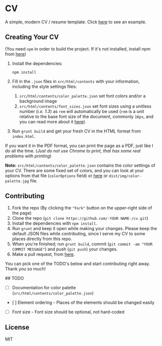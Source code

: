 # CV

A simple, modern CV / resume template. Click [here](http://www.smddzcy.com/cv/) to see an example.

## Creating Your CV

(You need `npm` in order to build the project. If it's not installed, install npm from [here](https://www.npmjs.com/get-npm))

1. Install the dependencies:
   ```
   npm install
   ```

2. Fill in the `.json` files in `src/html/contents` with your information, including the style settings files:
    1. `src/html/contents/color_palette.json` set font colors and/or a background image
    2. `src/html/contents/font_sizes.json` set font sizes using a unitless number (_i.e. 1.3_) as `rem` will automatically be used (`rem` is a unit relative to the base font size of the document, commonly `16px`, and you can read more about it [here](https://css-tricks.com/font-sizing-with-rem/)).

3. Run `grunt build` and get your fresh CV in the HTML format from `index.html`.

If you want it in the PDF format, you can print the page as a PDF, just like I do all the time. (*Just do not use Chrome to print, that has some real problems with printing*)

**Note:** `src/html/contents/color_palette.json` contains the color settings of your CV. There are some fixed set of colors, and you can look at your options from that file (`colorOptions` field) or [here](https://raw.githubusercontent.com/smddzcy/cv/master/dist/img/color-palette.jpg) or `dist/img/color-palette.jpg` file.

## Contributing

1. Fork the repo (By clicking the `"Fork"` button on the upper-right side of the page)
2. Clone the repo (`git clone https://github.com/-YOUR NAME-/cv.git`)
3. Install the dependencies with `npm install`.
4. Run `grunt` and keep it open while making your changes. Please keep the default JSON files while contributing, since I serve my CV to some places directly from this repo.
6. When you're finished; run `grunt build`, commit (`git commit -am "YOUR COMMIT MESSAGE"`) and push (`git push`) your changes.
7. Make a pull request, from [here](https://github.com/smddzcy/cv/compare).

You can pick one of the TODO's below and start contributing right away. Thank you so much!

## TODO

- [ ] Documentation for color palette (`src/html/contents/color_palette.json`)
- [ ] Element ordering - Places of the elements should be changed easily
- [ ] Font size - Font size should be optional, not hard-coded

## License

MIT
